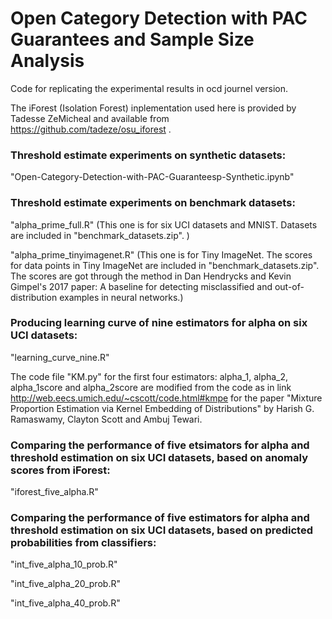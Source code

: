 # Open Category Detection with PAC Guarantees and Sample Size Analysis
Code for replicating the experimental results in ocd journel version.

The iForest (Isolation Forest) inplementation used here is provided by Tadesse ZeMicheal and available from https://github.com/tadeze/osu_iforest .

### Threshold estimate experiments on synthetic datasets:

"Open-Category-Detection-with-PAC-Guaranteesp-Synthetic.ipynb"

### Threshold estimate experiments on benchmark datasets:

"alpha_prime_full.R" (This one is for six UCI datasets and MNIST. Datasets are included in "benchmark_datasets.zip". )

"alpha_prime_tinyimagenet.R" (This one is for Tiny ImageNet. The scores for data points in Tiny ImageNet are included in "benchmark_datasets.zip". The scores are got through the method in Dan Hendrycks and Kevin Gimpel's 2017 paper: A baseline for detecting misclassified and out-of-distribution examples in neural networks.)

### Producing learning curve of nine estimators for alpha on six UCI datasets:

"learning_curve_nine.R"

The code file "KM.py" for the first four estimators: alpha_1, alpha_2, alpha_1score and alpha_2score are modified from the code as in link http://web.eecs.umich.edu/~cscott/code.html#kmpe for the paper "Mixture Proportion Estimation via Kernel Embedding of Distributions" by Harish G. Ramaswamy, Clayton Scott and Ambuj Tewari.

### Comparing the performance of five etsimators for alpha and threshold estimation on six UCI datasets, based on anomaly scores from iForest:

"iforest_five_alpha.R"

### Comparing the performance of five estimators for alpha and threshold estimation on six UCI datasets, based on predicted probabilities from classifiers:

"int_five_alpha_10_prob.R"

"int_five_alpha_20_prob.R"

"int_five_alpha_40_prob.R"



